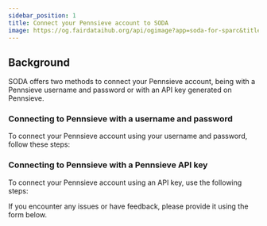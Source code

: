 ```yaml
---
sidebar_position: 1
title: Connect your Pennsieve account to SODA
image: https://og.fairdataihub.org/api/ogimage?app=soda-for-sparc&title=Installing%20the%20Pennsieve%20agent&description=Common%20errors%20and%20their%20solutions
---
```


## Background

SODA offers two methods to connect your Pennsieve account, being with a Pennsieve username and password or with an API key generated on Pennsieve.

### Connecting to Pennsieve with a username and password

To connect your Pennsieve account using your username and password, follow these steps:

### Connecting to Pennsieve with a Pennsieve API key

To connect your Pennsieve account using an API key, use the following steps:

If you encounter any issues or have feedback, please provide it using the form below.

<PageFeedback />
